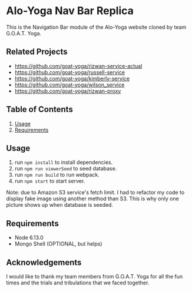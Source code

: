 # Alo-Yoga Nav Bar Replica

This is the Navigation Bar module of the Alo-Yoga website cloned by team G.O.A.T. Yoga.

## Related Projects

- https://github.com/goat-yoga/rizwan-service-actual
- https://github.com/goat-yoga/russell-service
- https://github.com/goat-yoga/kimberly-service
- https://github.com/goat-yoga/wilson_service
- https://github.com/goat-yoga/rizwan-proxy

## Table of Contents

1. [Usage](#Usage)
2. [Requirements](#requirements)

## Usage

1. run `npm install` to install dependencies.
2. run `npm run viewerSeed` to seed database.
3. run `npm run build` to run webpack.
4. run `npm start` to start server.

Note: due to Amazon S3 service's fetch limit. I had to refactor my code to display fake image using another method than S3. This is why only one picture shows up when database is seeded.

## Requirements

- Node 6.13.0
- Mongo Shell (OPTIONAL, but helps)

## Acknowledgements

I would like to thank my team members from G.O.A.T. Yoga for all the fun times and the trials and tribulations that we faced together.

